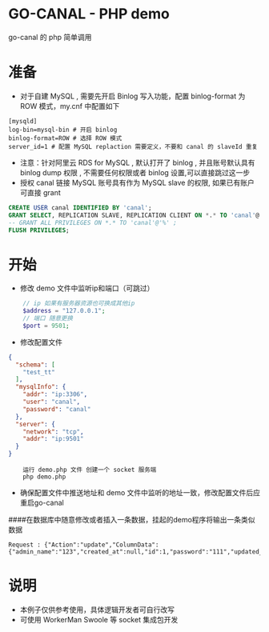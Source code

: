 # GO-CANAL - PHP demo

go-canal 的 php 简单调用

# 准备
- 对于自建 MySQL , 需要先开启 Binlog 写入功能，配置 binlog-format 为 ROW 模式，my.cnf 中配置如下

```
[mysqld]
log-bin=mysql-bin # 开启 binlog
binlog-format=ROW # 选择 ROW 模式
server_id=1 # 配置 MySQL replaction 需要定义，不要和 canal 的 slaveId 重复
```
- 注意：针对阿里云 RDS for MySQL , 默认打开了 binlog , 并且账号默认具有 binlog dump 权限 , 不需要任何权限或者 binlog 设置,可以直接跳过这一步
- 授权 canal 链接 MySQL 账号具有作为 MySQL slave 的权限, 如果已有账户可直接 grant

```sql
CREATE USER canal IDENTIFIED BY 'canal';  
GRANT SELECT, REPLICATION SLAVE, REPLICATION CLIENT ON *.* TO 'canal'@'%';
-- GRANT ALL PRIVILEGES ON *.* TO 'canal'@'%' ;
FLUSH PRIVILEGES;
```

# 开始
- 修改 demo 文件中监听ip和端口（可跳过）
```php
    // ip 如果有服务器资源也可换成其他ip 
    $address = "127.0.0.1";
    // 端口 随意更换
    $port = 9501;
```
- 修改配置文件
```json
{
  "schema": [ 
    "test_tt"
  ],
  "mysqlInfo": {
    "addr": "ip:3306",
    "user": "canal",
    "password": "canal"
  },
  "server": {
    "network": "tcp",
    "addr": "ip:9501"
  }
}
```

```shell
    运行 demo.php 文件 创建一个 socket 服务端
    php demo.php
```
- 确保配置文件中推送地址和 demo 文件中监听的地址一致，修改配置文件后应重启go-canal

####在数据库中随意修改或者插入一条数据，挂起的demo程序将输出一条类似数据
```
Request : {"Action":"update","ColumnData":{"admin_name":"123","created_at":null,"id":1,"password":"111","updated_at":null,"username":"111"},"SchemaName":"caopan","TableName":"admin"}
```

# 说明
- 本例子仅供参考使用，具体逻辑开发者可自行改写
- 可使用 WorkerMan Swoole 等 socket 集成包开发


